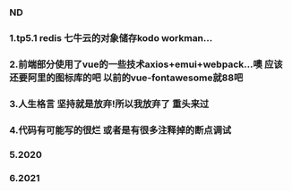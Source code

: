 
### ND
### 1.tp5.1 redis 七牛云的对象储存kodo workman...
### 2.前端部分使用了vue的一些技术axios+emui+webpack...噢 应该还要阿里的图标库的吧 以前的vue-fontawesome就88吧
### 3.人生格言 坚持就是放弃!所以我放弃了 重头来过
### 4.代码有可能写的很烂 或者是有很多注释掉的断点调试
### 5.2020
### 6.2021


